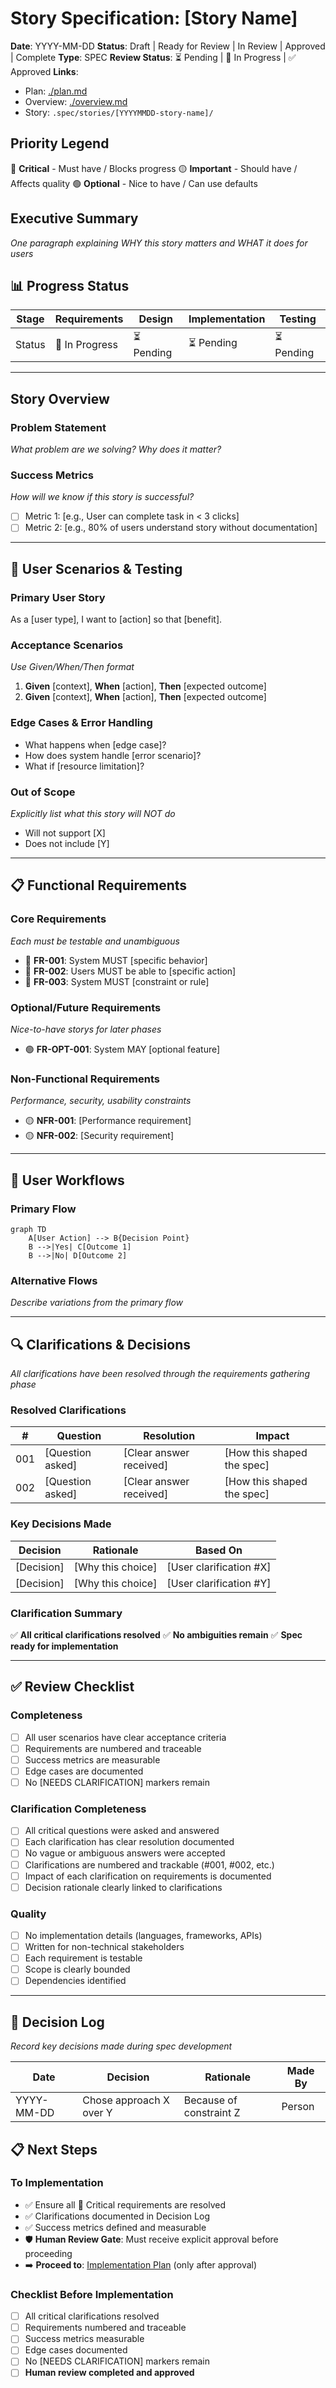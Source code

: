 # Story Specification: [Story Name]

**Date**: YYYY-MM-DD
**Status**: Draft | Ready for Review | In Review | Approved | Complete
**Type**: SPEC
**Review Status**: ⏳ Pending | 🔄 In Progress | ✅ Approved
**Links**:
  - Plan: [./plan.md](./plan.md)
  - Overview: [./overview.md](./overview.md)
  - Story: `.spec/stories/[YYYYMMDD-story-name]/`

## Priority Legend
🔴 **Critical** - Must have / Blocks progress
🟡 **Important** - Should have / Affects quality
🟢 **Optional** - Nice to have / Can use defaults

## Executive Summary
*One paragraph explaining WHY this story matters and WHAT it does for users*

## 📊 Progress Status
| Stage  | Requirements  | Design    | Implementation | Testing   |
| ------ | ------------- | --------- | -------------- | --------- |
| Status | 🔄 In Progress | ⏳ Pending | ⏳ Pending      | ⏳ Pending |

---

## Story Overview

### Problem Statement
*What problem are we solving? Why does it matter?*

### Success Metrics
*How will we know if this story is successful?*
- [ ] Metric 1: [e.g., User can complete task in < 3 clicks]
- [ ] Metric 2: [e.g., 80% of users understand story without documentation]

---

## 🎯 User Scenarios & Testing

### Primary User Story
As a [user type], I want to [action] so that [benefit].

### Acceptance Scenarios
*Use Given/When/Then format*
1. **Given** [context], **When** [action], **Then** [expected outcome]
2. **Given** [context], **When** [action], **Then** [expected outcome]

### Edge Cases & Error Handling
- What happens when [edge case]?
- How does system handle [error scenario]?
- What if [resource limitation]?

### Out of Scope
*Explicitly list what this story will NOT do*
- Will not support [X]
- Does not include [Y]

---

## 📋 Functional Requirements

### Core Requirements
*Each must be testable and unambiguous*
- 🔴 **FR-001**: System MUST [specific behavior]
- 🔴 **FR-002**: Users MUST be able to [specific action]
- 🔴 **FR-003**: System MUST [constraint or rule]

### Optional/Future Requirements
*Nice-to-have storys for later phases*
- 🟢 **FR-OPT-001**: System MAY [optional feature]

### Non-Functional Requirements
*Performance, security, usability constraints*
- 🟡 **NFR-001**: [Performance requirement]
- 🟡 **NFR-002**: [Security requirement]

---

## 🔄 User Workflows

### Primary Flow
```mermaid
graph TD
    A[User Action] --> B{Decision Point}
    B -->|Yes| C[Outcome 1]
    B -->|No| D[Outcome 2]
```

### Alternative Flows
*Describe variations from the primary flow*

---

## 🔍 Clarifications & Decisions
*All clarifications have been resolved through the requirements gathering phase*

### Resolved Clarifications
| #   | Question         | Resolution              | Impact                     |
| --- | ---------------- | ----------------------- | -------------------------- |
| 001 | [Question asked] | [Clear answer received] | [How this shaped the spec] |
| 002 | [Question asked] | [Clear answer received] | [How this shaped the spec] |

### Key Decisions Made
| Decision   | Rationale         | Based On                |
| ---------- | ----------------- | ----------------------- |
| [Decision] | [Why this choice] | [User clarification #X] |
| [Decision] | [Why this choice] | [User clarification #Y] |

### Clarification Summary
✅ **All critical clarifications resolved**
✅ **No ambiguities remain**
✅ **Spec ready for implementation**

---

## ✅ Review Checklist

### Completeness
- [ ] All user scenarios have clear acceptance criteria
- [ ] Requirements are numbered and traceable
- [ ] Success metrics are measurable
- [ ] Edge cases are documented
- [ ] No [NEEDS CLARIFICATION] markers remain

### Clarification Completeness
- [ ] All critical questions were asked and answered
- [ ] Each clarification has clear resolution documented
- [ ] No vague or ambiguous answers were accepted
- [ ] Clarifications are numbered and trackable (#001, #002, etc.)
- [ ] Impact of each clarification on requirements is documented
- [ ] Decision rationale clearly linked to clarifications

### Quality
- [ ] No implementation details (languages, frameworks, APIs)
- [ ] Written for non-technical stakeholders
- [ ] Each requirement is testable
- [ ] Scope is clearly bounded
- [ ] Dependencies identified

---

## 📝 Decision Log
*Record key decisions made during spec development*

| Date       | Decision                | Rationale               | Made By |
| ---------- | ----------------------- | ----------------------- | ------- |
| YYYY-MM-DD | Chose approach X over Y | Because of constraint Z | Person  |

## 📋 Next Steps

### To Implementation
- ✅ Ensure all 🔴 Critical requirements are resolved
- ✅ Clarifications documented in Decision Log
- ✅ Success metrics defined and measurable
- 🛡️ **Human Review Gate**: Must receive explicit approval before proceeding
- ➡️ **Proceed to**: [Implementation Plan](./plan.md) (only after approval)

### Checklist Before Implementation
- [ ] All critical clarifications resolved
- [ ] Requirements numbered and traceable
- [ ] Success metrics measurable
- [ ] Edge cases documented
- [ ] No [NEEDS CLARIFICATION] markers remain
- [ ] **Human review completed and approved**
